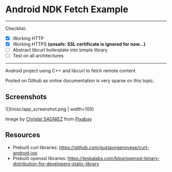 # Android NDK Fetch Example

---
Checklist:
- [X] Working HTTP
- [X] Working HTTPS **(unsafe: SSL certificate is ignored for now...)**
- [ ] Abstract libcurl boilerplate into simple library
- [ ] Test on all architectures
---

Android project using C++ and libcurl to fetch remote content.

Posted on Github as online documentation is very sparse on this topic.

## Screenshots
![](misc/app_screenshot.png | width=100)

Image by <a href="https://pixabay.com/users/christels-3741991/?utm_source=link-attribution&utm_medium=referral&utm_campaign=image&utm_content=2878678">Christel SAGNIEZ</a> from <a href="https://pixabay.com//?utm_source=link-attribution&utm_medium=referral&utm_campaign=image&utm_content=2878678">Pixabay</a>

## Resources
- Prebuilt curl libraries: https://github.com/gustavogenovese/curl-android-ios 
- Prebuilt openssl libraries: https://teskalabs.com/blog/openssl-binary-distribution-for-developers-static-library